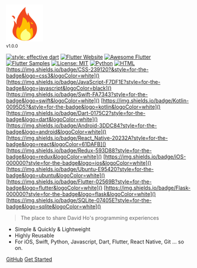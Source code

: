 <img src="https://raw.githubusercontent.com/xuanvinhtd/share_my_dev_exps/main/docs/assets/bloc_logo_full.png" height="100" alt="David Ho" /><br/><small>v1.0.0</small>

[![style: effective dart](https://img.shields.io/badge/style-effective_dart-40c4ff.svg)](https://github.com/tenhobi/effective_dart)
[![Flutter Website](https://img.shields.io/badge/flutter-website-deepskyblue.svg)](https://flutter.dev/docs/development/data-and-backend/state-mgmt/options#bloc--rx)
[![Awesome Flutter](https://img.shields.io/badge/awesome-flutter-blue.svg?longCache=true)](https://github.com/Solido/awesome-flutter#standard)
[![Flutter Samples](https://img.shields.io/badge/flutter-samples-teal.svg?longCache=true)](http://fluttersamples.com)
[![License: MIT](https://img.shields.io/badge/license-MIT-purple.svg)](https://opensource.org/licenses/MIT)
[![Python](https://img.shields.io/badge/Python-3776AB?style=for-the-badge&logo=python&logoColor=white)]()
[![HTML](https://img.shields.io/badge/HTML-239120?style=for-the-badge&logo=html5&logoColor=white)]()
[https://img.shields.io/badge/CSS-239120?&style=for-the-badge&logo=css3&logoColor=white]()
[https://img.shields.io/badge/JavaScript-F7DF1E?style=for-the-badge&logo=javascript&logoColor=black]()
[https://img.shields.io/badge/Swift-FA7343?style=for-the-badge&logo=swift&logoColor=white]()
[https://img.shields.io/badge/Kotlin-0095D5?&style=for-the-badge&logo=kotlin&logoColor=white]()
[https://img.shields.io/badge/Dart-0175C2?style=for-the-badge&logo=dart&logoColor=white]()
[https://img.shields.io/badge/Android-3DDC84?style=for-the-badge&logo=android&logoColor=white]()
[https://img.shields.io/badge/React_Native-20232A?style=for-the-badge&logo=react&logoColor=61DAFB]()
[https://img.shields.io/badge/Redux-593D88?style=for-the-badge&logo=redux&logoColor=white]()
[https://img.shields.io/badge/iOS-000000?style=for-the-badge&logo=ios&logoColor=white]()
[https://img.shields.io/badge/Ubuntu-E95420?style=for-the-badge&logo=ubuntu&logoColor=white]()
[https://img.shields.io/badge/Flutter-02569B?style=for-the-badge&logo=flutter&logoColor=white]()
[https://img.shields.io/badge/Flask-000000?style=for-the-badge&logo=flask&logoColor=white]()
[https://img.shields.io/badge/SQLite-07405E?style=for-the-badge&logo=sqlite&logoColor=white]()


> The place to share David Ho's programming experiences

- Simple & Quickly & Lightweight
- Highly Reusable
- For iOS, Swift, Python, Javascript, Dart, Flutter, React Native, Git ... so on.

<p class="buttons">    
    <a href="https://github.com/xuanvinhtd/share_my_dev_exps" target="_blank" rel="noopener">GitHub</a>
    <a href="#/gettingstarted">Get Started</a>    
</p>
